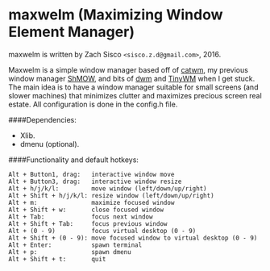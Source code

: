 # maxwelm (Maximizing Window Element Manager)

maxwelm is written by Zach Sisco `<sisco.z.d@gmail.com>`, 2016.

Maxwelm is a simple window manager based off of [catwm](https://github.com/pyknite/catwm), my previous window manager [ShMOW](https://github.com/zsisco/ShMOW), and bits of [dwm](http://dwm.suckless.org) and [TinyWM](https://github.com/mackstann/tinywm) when I get stuck. 
The main idea is to have a window manager suitable for small screens (and slower machines) that minimizes clutter and maximizes precious screen real estate.
All configuration is done in the config.h file. 

####Dependencies:
- Xlib.
- dmenu (optional).

####Functionality and default hotkeys:
```
Alt + Button1, drag:   interactive window move
Alt + Button3, drag:   interactive window resize
Alt + h/j/k/l:         move window (left/down/up/right)
Alt + Shift + h/j/k/l: resize window (left/down/up/right)
Alt + m:               maximize focused window
Alt + Shift + w:       close focused window
Alt + Tab:             focus next window
Alt + Shift + Tab:     focus previous window
Alt + (0 - 9)          focus virtual desktop (0 - 9)
Alt + Shift + (0 - 9): move focused window to virtual desktop (0 - 9)
Alt + Enter:           spawn terminal
Alt + p:               spawn dmenu
Alt + Shift + t:       quit
```
